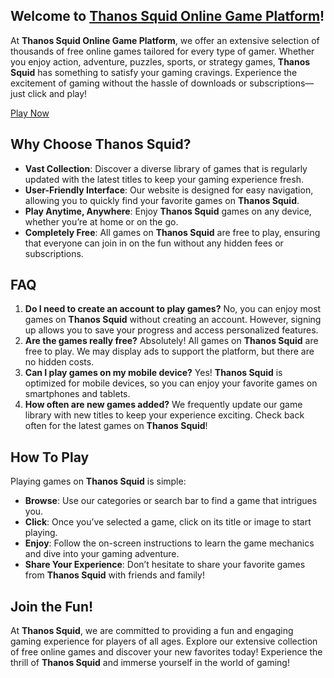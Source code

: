 ## Welcome to [Thanos Squid Online Game Platform](https://thanossquid.com/)!

At **Thanos Squid Online Game Platform**, we offer an extensive selection of thousands of free online games tailored for every type of gamer. Whether you enjoy action, adventure, puzzles, sports, or strategy games, **Thanos Squid** has something to satisfy your gaming cravings. Experience the excitement of gaming without the hassle of downloads or subscriptions—just click and play!

[Play Now](https://thanossquid.com/)

## Why Choose Thanos Squid?

- **Vast Collection**: Discover a diverse library of games that is regularly updated with the latest titles to keep your gaming experience fresh.
- **User-Friendly Interface**: Our website is designed for easy navigation, allowing you to quickly find your favorite games on **Thanos Squid**.
- **Play Anytime, Anywhere**: Enjoy **Thanos Squid** games on any device, whether you’re at home or on the go.
- **Completely Free**: All games on **Thanos Squid** are free to play, ensuring that everyone can join in on the fun without any hidden fees or subscriptions.

## FAQ

1. **Do I need to create an account to play games?** No, you can enjoy most games on **Thanos Squid** without creating an account. However, signing up allows you to save your progress and access personalized features.
2. **Are the games really free?** Absolutely! All games on **Thanos Squid** are free to play. We may display ads to support the platform, but there are no hidden costs.
3. **Can I play games on my mobile device?** Yes! **Thanos Squid** is optimized for mobile devices, so you can enjoy your favorite games on smartphones and tablets.
4. **How often are new games added?** We frequently update our game library with new titles to keep your experience exciting. Check back often for the latest games on **Thanos Squid**!

## How To Play

Playing games on **Thanos Squid** is simple:

- **Browse**: Use our categories or search bar to find a game that intrigues you.
- **Click**: Once you’ve selected a game, click on its title or image to start playing.
- **Enjoy**: Follow the on-screen instructions to learn the game mechanics and dive into your gaming adventure.
- **Share Your Experience**: Don’t hesitate to share your favorite games from **Thanos Squid** with friends and family!

## Join the Fun!

At **Thanos Squid**, we are committed to providing a fun and engaging gaming experience for players of all ages. Explore our extensive collection of free online games and discover your new favorites today! Experience the thrill of **Thanos Squid** and immerse yourself in the world of gaming!
